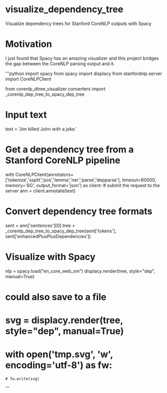 # visualize_dependency_tree
Visualize dependency trees for Stanford CoreNLP outputs with Spacy

# Motivation
I just found that Spacy has an amazing visualizer and this project bridges the gap between the CoreNLP parsing output and it.

'''python
import spacy
from spacy import displacy
from stanfordnlp.server import CoreNLPClient

from corenlp_dtree_visualizer.converters import _corenlp_dep_tree_to_spacy_dep_tree


# Input text
text = 'Jim killed John with a joke.'

# Get a dependency tree from a Stanford CoreNLP pipeline
with CoreNLPClient(annotators=['tokenize','ssplit','pos','lemma','ner','parse','depparse'],
        timeout=60000, memory='8G', output_format='json') as client:
    # submit the request to the server
    ann = client.annotate(text)

# Convert dependency tree formats
sent = ann['sentences'][0]
tree = _corenlp_dep_tree_to_spacy_dep_tree(sent['tokens'], sent['enhancedPlusPlusDependencies'])

# Visualize with Spacy
nlp = spacy.load("en_core_web_sm")
displacy.render(tree, style="dep", manual=True)

# could also save to a file
# svg = displacy.render(tree, style="dep", manual=True)
# with open('tmp.svg', 'w', encoding='utf-8') as fw:
    # fw.write(svg)
'''

